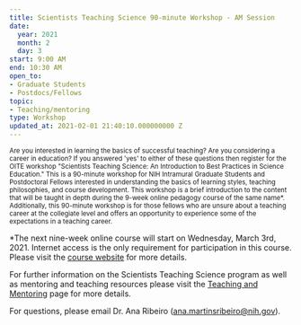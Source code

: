 ```yaml
---
title: Scientists Teaching Science 90-minute Workshop - AM Session
date:
  year: 2021
  month: 2
  day: 3
start: 9:00 AM
end: 10:30 AM
open_to:
- Graduate Students
- Postdocs/Fellows
topic:
- Teaching/mentoring
type: Workshop
updated_at: 2021-02-01 21:40:10.000000000 Z
---
```

<span style="font-size: 11.5052px;">Are you interested in learning the
basics of successful teaching? Are you considering a career in
education? If you answered \'yes\' to either of these questions then
register for the OITE workshop \"Scientists Teaching Science: An
Introduction to Best Practices in Science Education.\" This is a
90-minute workshop for NIH Intramural Graduate Students and Postdoctoral
Fellows interested in understanding the basics of learning styles,
teaching philosophies, and course development. This workshop is a brief
introduction to the content that will be taught in depth during the
9-week online pedagogy course of the same name\*. Additionally,
this 90-minute workshop is for those fellows who are unsure about a
teaching career at the collegiate level and offers an opportunity to
experience some of the expectations in a teaching career.</span>

\*The next nine-week online course will start on Wednesday, March 3rd,
2021. Internet access is the only requirement for participation in this
course. Please visit the [course website][1] for more details.

For further information on the Scientists Teaching Science program as
well as mentoring and teaching resources please visit the [Teaching and
Mentoring][2] page for more details.

For questions, please email Dr. Ana Ribeiro
([ana.martinsribeiro@nih.gov](mailto:ana.martinsribeiro@nih.gov)).



[1]: https://www.training.nih.gov/events/view/_2/4177/Scientists_Teaching_Science_Online_9-Week_Pedagogy_Course
[2]: https://www.training.nih.gov/sts_main_page
